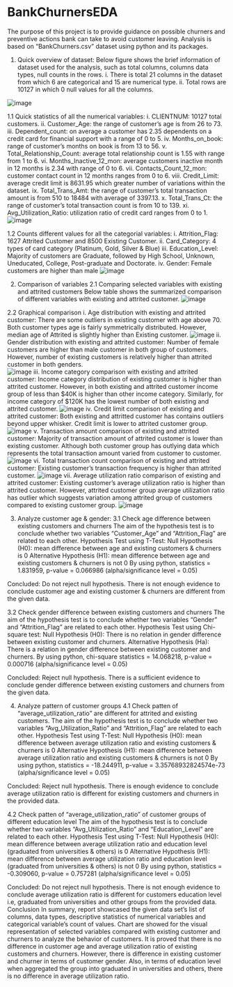 # BankChurnersEDA
The purpose of this project is to provide guidance on possible churners and preventive actions bank can take to avoid customer leaving. Analysis is based on “BankChurners.csv” dataset using python and its packages.

1.	Quick overview of dataset:
Below figure shows the brief information of dataset used for the analysis, such as total columns, columns data types, null counts in the rows. 
i.	There is total 21 columns in the dataset from which 6 are categorical and 15 are numerical type. 
ii.	Total rows are 10127 in which 0 null values for all the columns.

![image](https://user-images.githubusercontent.com/91941680/162762986-ea3c51b3-26ec-4780-b041-fda813ca36fd.png)

1.1 Quick statistics of all the numerical variables:
i.	CLIENTNUM: 10127 total customers.
ii.	Customer_Age: the range of customer’s age is from 26 to 73. 
iii.	Dependent_count: on average a customer has 2.35 dependents on a credit card for financial support with a range of 0 to 5.
iv.	Months_on_book: range of customer’s months on book is from 13 to 56. 
v.	Total_Relationship_Count: average total relationship count is 1.55 with range from 1 to 6. 
vi.	Months_Inactive_12_mon: average customers inactive month in 12 months is 2.34 with range of 0 to 6.
vii.	Contacts_Count_12_mon: customer contact count in 12 months ranges from 0 to 6.
viii.	Credit_Limit: average credit limit is 8631.95 which greater number of variations within the dataset. 
ix.	Total_Trans_Amt: the range of customer’s total transaction amount is from 510 to 18484 with average of 3397.13.
x.	Total_Trans_Ct: the range of customer’s total transaction count is from 10 to 139.
xi.	Avg_Utilization_Ratio: utilization ratio of credit card ranges from 0 to 1. 
![image](https://user-images.githubusercontent.com/91941680/162763064-0ff5dd9d-5961-4dc7-8d06-2312841c7d3f.png)

1.2 Counts different values for all the categorial variables: 
i.	Attrition_Flag: 1627 Attrited Customer and 8500 Existing Customer. 
ii.	Card_Category: 4 types of card category (Platinum, Gold, Silver & Blue)
iii.	Education_Level: Majority of customers are Graduate, followed by High School, Unknown, Uneducated, College, Post-graduate and Doctorate. 
iv.	Gender: Female customers are higher than male
![image](https://user-images.githubusercontent.com/91941680/162763148-50ddaaf1-c232-4c95-a65e-9d7571e90cff.png)

2.	Comparison of variables
2.1 Comparing selected variables with existing and attrited customers
Below table shows the summarized comparison of different variables with existing and attrited customer. 
![image](https://user-images.githubusercontent.com/91941680/162763202-53fb65ce-45a7-4050-b8ec-ac5fe9883caf.png)

2.2 Graphical comparison 
i.	Age distribution with existing and attrited customer: There are some outliers in existing customer with age above 70. Both customer types age is fairly symmetrically distributed. However, median age of Attrited is slightly higher than Existing customer. 
![image](https://user-images.githubusercontent.com/91941680/162763244-287228e4-e9b2-45c5-b9bd-d0194810fb71.png)
ii.	Gender distribution with existing and attrited customer: Number of female customers are higher than male customer in both group of customers. However, number of existing customers is relatively higher than attrited customer in both genders.  
![image](https://user-images.githubusercontent.com/91941680/162763302-01efca32-a7e1-441f-b4e5-dcdd28d2d036.png)
iii.	Income category comparison with existing and attrited customer: Income category distribution of existing customer is higher than attrited customer. However, in both existing and attrited customer income group of less than $40K is higher than other income category. Similarly, for income category of $120K has the lowest number of both existing and attrited customer.
![image](https://user-images.githubusercontent.com/91941680/162763342-0bc65d0e-bfa7-458d-8f3b-21cc37bd0c21.png)
iv.	Credit limit comparison of existing and attrited customer: Both existing and attritted customer has contains outliers beyond upper whisker. Credit limit is lower to attrited customer group. 
![image](https://user-images.githubusercontent.com/91941680/162763395-55445f71-0b2d-44e5-b713-018edc4bef1f.png)
v.	Transaction amount comparison of existing and attrited customer: Majority of transaction amount of attrited customer is lower than existing customer. Although both customer group has outlying data which represents the total transaction amount varied from customer to customer.
![image](https://user-images.githubusercontent.com/91941680/162763448-a983a33d-d84f-4d6e-a558-3161d573140e.png)
vi.	Total transaction count comparison of existing and attrited customer: Existing customer’s transaction frequency is higher than attrited customer. 
![image](https://user-images.githubusercontent.com/91941680/162763495-9c807fda-8e6a-4d9b-92ec-6b637360719e.png)
vii.	Average utilization ratio comparison of existing and attrited customer: Existing customer’s average utilization ratio is higher than attrited customer. However, attrited customer group average utilization ratio has outlier which suggests variation among attrited group of customers compared to existing customer group. 
![image](https://user-images.githubusercontent.com/91941680/162763547-ef174b3b-1b61-4c8d-a785-628f3193094b.png)

3.	Analyze customer age & gender: 
3.1 Check age difference between existing customers and churners
The aim of the hypothesis test is to conclude whether two variables “Customer_Age” and “Attrition_Flag” are related to each other.
Hypothesis Test using T-Test: 
Null Hypothesis (H0): mean difference between age and existing customers & churners is 0
Alternative Hypothesis (H1): mean difference between age and existing customers & churners is not 0
By using python, statistics = 1.831959, p-value = 0.066986 (alpha/significance level = 0.05)

Concluded: Do not reject null hypothesis. There is not enough evidence to conclude customer age and existing customer & churners are different from the given data. 

3.2 Check gender difference between existing customers and churners
The aim of the hypothesis test is to conclude whether two variables “Gender” and “Attrition_Flag” are related to each other.
Hypothesis Test using Chi-square test:
Null Hypothesis (H0): There is no relation in gender difference between existing customer and churners.
Alternative Hypothesis (Ha): There is a relation in gender difference between existing customer and churners.
By using python, chi-square statistics = 14.068218, p-value = 0.000716 (alpha/significance level = 0.05)

Concluded: Reject null hypothesis. There is a sufficient evidence to conclude gender difference between existing customers and churners from the given data. 

4.	Analyze pattern of customer groups 
4.1 Check patten of “average_utilization_ratio” are different for attrited and existing customers.
The aim of the hypothesis test is to conclude whether two variables “Avg_Utilization_Ratio” and “Attrition_Flag” are related to each other.
Hypothesis Test using T-Test: 
Null Hypothesis (H0): mean difference between average utilization ratio and existing customers & churners is 0
Alternative Hypothesis (H1): mean difference between average utilization ratio and existing customers & churners is not 0
By using python, statistics = -18.244911, p-value = 3.35768932824574e-73 (alpha/significance level = 0.05)

Concluded: Reject null hypothesis. There is enough evidence to conclude average utilization ratio is different for existing customers and churners in the provided data. 

4.2 Check patten of “average_utilization_ratio” of customer groups of different education level 
The aim of the hypothesis test is to conclude whether two variables “Avg_Utilization_Ratio” and “Education_Level” are related to each other.
Hypothesis Test using T-Test: 
Null Hypothesis (H0): mean difference between average utilization ratio and education level (graduated from universities & others) is 0
Alternative Hypothesis (H1): mean difference between average utilization ratio and education level (graduated from universities & others) is not 0
By using python, statistics = -0.309060, p-value = 0.757281 (alpha/significance level = 0.05)

Concluded: Do not reject null hypothesis. There is not enough evidence to conclude average utilization ratio is different for customers education level i.e, graduated from universities and other groups from the provided data. 
Conclusion
In summary, report showcased the given data set’s list of columns, data types, descriptive statistics of numerical variables and categorical variable’s count of values. Chart are showed for the visual representation of selected variables compared with existing customer and churners to analyze the behavior of customers. It is proved that there is no difference in customer age and average utilization ratio of existing customers and churners. However, there is difference in existing customer and churner in terms of customer gender. Also, in terms of education level when aggregated the group into graduated in universities and others, there is no difference in average utilization ratio. 
